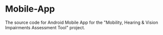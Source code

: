 # Mobile-App
The source code for Android Mobile App for the "Mobility, Hearing & Vision Impairments Assessment Tool" project.

